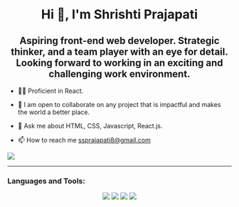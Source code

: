 <h1 align="center">Hi 👋, I'm Shrishti Prajapati</h1>
<h2 align="center">Aspiring front-end web developer. Strategic thinker, and a team player with an eye for detail. Looking forward to working in an exciting and challenging work environment.</h2>

- 👨‍💻 Proficient in React.

- 🤝 I am open to collaborate on any project that is impactful and makes the world a better place.

- 💬 Ask me about HTML, CSS, Javascript, React.js.

- 📫 How to reach me ssprajapati8@gmail.com

<img src="https://github-readme-stats.vercel.app/api?username=Sprajapati2211&&show_icons=true&title_color=ffffff&icon_color=bb2acf&text_color=daf7dc&bg_color=151515" />

---

<h3 align="left">Languages and Tools:</h3>
<p align="center"> <img src = "https://img.shields.io/badge/-HTML5-E34F26?style=flat&logo=html5&logoColor=white"> <img src = "https://img.shields.io/badge/-CSS3-1572B6?style=flat&logo=css3&logoColor=white"> <img src="https://img.shields.io/badge/-JavaScript-eed718?style=flat&logo=javascript&logoColor=ffffff"> <img src="https://img.shields.io/badge/-React-000000?style=flat&logo=react&logoColor=00c8ff"></p>



